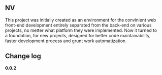 NV
--

This project was initially created as an environment for the convinient web front-end development entirely separated from the back-end on various projects, no metter what platform they were implemented. Now it turned to a foundation, for new projects, designed for better code maintainability, faster development process and grunt work automatization.

Change log
----------

**0.0.2**

